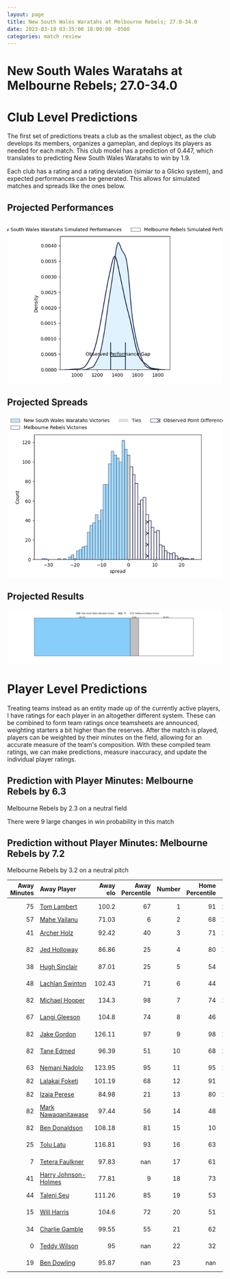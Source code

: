```yaml
---  
layout: page  
title: New South Wales Waratahs at Melbourne Rebels; 27.0-34.0  
date: 2023-03-10 03:35:00 18:00:00 -0500  
categories: match review  
---
```

# New South Wales Waratahs at Melbourne Rebels; 27.0-34.0

# Club Level Predictions


The first set of predictions treats a club as the smallest object, as the club develops its members, organizes a gameplan, and deploys its players as needed for each match. This club model has a prediction of 0.447, which translates to predicting New South Wales Waratahs to win by 1.9.

Each club has a rating and a rating deviation (simiar to a Glicko system), and expected performances can be generated. This allows for simulated matches and spreads like the ones below.
## Projected Performances


![Projected Performances](plots/performances_2023-03-10-MelbourneRebels-NewSouthWalesWaratahs.png)
## Projected Spreads


![Projected Spreads](plots/spreads_2023-03-10-MelbourneRebels-NewSouthWalesWaratahs.png)
## Projected Results


![Projected Results](plots/resultbar_2023-03-10-MelbourneRebels-NewSouthWalesWaratahs.png)
# Player Level Predictions


Treating teams instead as an entity made up of the currently active players, I have ratings for each player in an altogether different system. These can be combined to form team ratings once teamsheets are announced, weighting starters a bit higher than the reserves. After the match is played, players can be weighted by their minutes on the field, allowing for an accurate measure of the team's composition. With these compiled team ratings, we can make predictions, measure inaccuracy, and update the individual player ratings.
## Prediction with Player Minutes: Melbourne Rebels by 6.3


Melbourne Rebels by 2.3 on a neutral field

There were 9 large changes in win probability in this match
## Prediction without Player Minutes: Melbourne Rebels by 7.2


Melbourne Rebels by 3.2 on a neutral pitch



|   Away Minutes | Away Player                                                             |   Away elo |   Away Percentile |   Number |   Home Percentile |   Home elo | Home Player                                                          |   Home Minutes |
|---------------:|:------------------------------------------------------------------------|-----------:|------------------:|---------:|------------------:|-----------:|:---------------------------------------------------------------------|---------------:|
|             75 | [Tom Lambert](..//playerfiles//TomLambert_cleaned.md)                   |     100.2  |                67 |        1 |                91 |     114.33 | [Matt Gibbon](..//playerfiles//MattGibbon_cleaned.md)                |             78 |
|             57 | [Mahe Vailanu](..//playerfiles//MaheVailanu_cleaned.md)                 |      71.03 |                 6 |        2 |                68 |     100.02 | [Alex Mafi](..//playerfiles//AlexMafi_cleaned.md)                    |             62 |
|             41 | [Archer Holz](..//playerfiles//ArcherHolz_cleaned.md)                   |      92.42 |                40 |        3 |                71 |     102.02 | [Cabous Eloff](..//playerfiles//CabousEloff_cleaned.md)              |             49 |
|             82 | [Jed Holloway](..//playerfiles//JedHolloway_cleaned.md)                 |      86.86 |                25 |        4 |                80 |     107.05 | [Josh Canham](..//playerfiles//JoshCanham_cleaned.md)                |             67 |
|             38 | [Hugh Sinclair](..//playerfiles//HughSinclair_cleaned.md)               |      87.01 |                25 |        5 |                54 |      95.98 | [Trevor Hosea](..//playerfiles//TrevorHosea_cleaned.md)              |             65 |
|             48 | [Lachlan Swinton](..//playerfiles//LachlanSwinton_cleaned.md)           |     102.43 |                71 |        6 |                44 |      94.22 | [Josh Kemeny](..//playerfiles//JoshKemeny_cleaned.md)                |             82 |
|             82 | [Michael Hooper](..//playerfiles//MichaelHooper_cleaned.md)             |     134.3  |                98 |        7 |                74 |     104.07 | [Brad Wilkin](..//playerfiles//BradWilkin_cleaned.md)                |             57 |
|             67 | [Langi Gleeson](..//playerfiles//LangiGleeson_cleaned.md)               |     104.8  |                74 |        8 |                46 |      94.85 | [Richard Hardwick](..//playerfiles//RichardHardwick_cleaned.md)      |             82 |
|             82 | [Jake Gordon](..//playerfiles//JakeGordon_cleaned.md)                   |     126.11 |                97 |        9 |                98 |     132.02 | [Ryan Louwrens](..//playerfiles//RyanLouwrens_cleaned.md)            |             70 |
|             82 | [Tane Edmed](..//playerfiles//TaneEdmed_cleaned.md)                     |      96.39 |                51 |       10 |                68 |     101.49 | [Carter Gordon](..//playerfiles//CarterGordon_cleaned.md)            |             82 |
|             63 | [Nemani Nadolo](..//playerfiles//NemaniNadolo_cleaned.md)               |     123.95 |                95 |       11 |                95 |     125.15 | [Monty Ioane](..//playerfiles//MontyIoane_cleaned.md)                |             82 |
|             82 | [Lalakai Foketi](..//playerfiles//LalakaiFoketi_cleaned.md)             |     101.19 |                68 |       12 |                91 |     115.9  | [Stacey Ili](..//playerfiles//StaceyIli_cleaned.md)                  |             79 |
|             82 | [Izaia Perese](..//playerfiles//IzaiaPerese_cleaned.md)                 |      84.98 |                21 |       13 |                80 |     106.59 | [Reece Hodge](..//playerfiles//ReeceHodge_cleaned.md)                |             82 |
|             82 | [Mark Nawaqanitawase](..//playerfiles//MarkNawaqanitawase_cleaned.md)   |      97.44 |                56 |       14 |                48 |      94.41 | [Lachie Anderson](..//playerfiles//LachieAnderson_cleaned.md)        |             82 |
|             82 | [Ben Donaldson](..//playerfiles//BenDonaldson_cleaned.md)               |     108.18 |                81 |       15 |                10 |      73.99 | [Nick Jooste](..//playerfiles//NickJooste_cleaned.md)                |             63 |
|             25 | [Tolu Latu](..//playerfiles//ToluLatu_cleaned.md)                       |     116.81 |                93 |       16 |                63 |      98.23 | [Jordan Uelese](..//playerfiles//JordanUelese_cleaned.md)            |             20 |
|              7 | [Tetera Faulkner](..//playerfiles//TeteraFaulkner_cleaned.md)           |      97.83 |               nan |       17 |                61 |      98.61 | [Cameron Orr](..//playerfiles//CameronOrr_cleaned.md)                |             11 |
|             41 | [Harry Johnson-Holmes](..//playerfiles//HarryJohnson-Holmes_cleaned.md) |      77.81 |                 9 |       18 |                73 |      98.34 | [Pone Fa'amausili](..//playerfiles//PoneFa'amausili_cleaned.md)      |             33 |
|             44 | [Taleni Seu](..//playerfiles//TaleniSeu_cleaned.md)                     |     111.26 |                85 |       19 |                53 |      95.8  | [Tuaina Taii Tualima](..//playerfiles//TuainaTaiiTualima_cleaned.md) |             25 |
|             15 | [Will Harris](..//playerfiles//WillHarris_cleaned.md)                   |     104.6  |                72 |       20 |                51 |      91.03 | [Vaiolini Ekuasi](..//playerfiles//VaioliniEkuasi_cleaned.md)        |             25 |
|             34 | [Charlie Gamble](..//playerfiles//CharlieGamble_cleaned.md)             |      99.55 |                55 |       21 |                62 |      99.38 | [James Tuttle](..//playerfiles//JamesTuttle_cleaned.md)              |             12 |
|              0 | [Teddy Wilson](..//playerfiles//TeddyWilson_cleaned.md)                 |      95    |               nan |       22 |                32 |      91.02 | [Lukas Ripley](..//playerfiles//LukasRipley_cleaned.md)              |             19 |
|             19 | [Ben Dowling](..//playerfiles//BenDowling_cleaned.md)                   |      95.87 |               nan |       23 |               nan |      95    | [David Feliuai](..//playerfiles//DavidFeliuai_cleaned.md)            |              3 |

